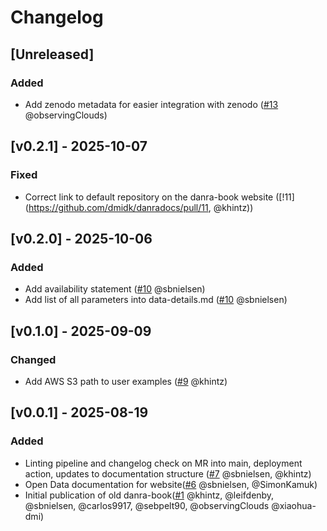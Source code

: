 # Changelog

## [Unreleased]
### Added
- Add zenodo metadata for easier integration with zenodo ([#13](https://github.com/dmidk/danradocs/pull/13) @observingClouds)

## [v0.2.1] - 2025-10-07
### Fixed
- Correct link to default repository on the danra-book website ([!11](https://github.com/dmidk/danradocs/pull/11, @khintz))

## [v0.2.0] - 2025-10-06
### Added
- Add availability statement ([#10](https://github.com/dmidk/danradocs/pull/10) @sbnielsen)
- Add list of all parameters into data-details.md ([#10](https://github.com/dmidk/danradocs/pull/10) @sbnielsen)

## [v0.1.0] - 2025-09-09
### Changed
- Add AWS S3 path to user examples ([#9](https://github.com/dmidk/danradocs/pull/9) @khintz)

## [v0.0.1] - 2025-08-19
### Added
 - Linting pipeline and changelog check on MR into main, deployment action, updates to documentation structure ([#7](https://github.com/dmidk/danradocs/pull/7) @sbnielsen, @khintz)
 - Open Data documentation for website([#6](https://github.com/dmidk/danradocs/pull/6) @sbnielsen, @SimonKamuk)
 - Initial publication of old danra-book([#1](https://github.com/dmidk/danradocs/pull/1) @khintz, @leifdenby, @sbnielsen, @carlos9917, @sebpelt90, @observingClouds @xiaohua-dmi)
